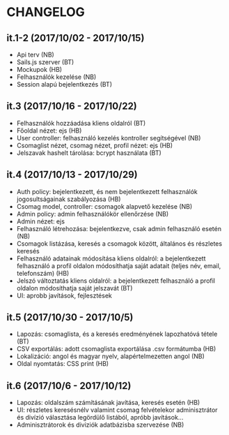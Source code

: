 # CHANGELOG

## it.1-2 (2017/10/02 - 2017/10/15)
- Api terv (NB)
- Sails.js szerver (BT)
- Mockupok (HB)
- Felhasználók kezelése (NB)
- Session alapú bejelentkezés (BT)

## it.3 (2017/10/16 - 2017/10/22)
- Felhasználók hozzáadása kliens oldalról (BT)
- Főoldal nézet: ejs (HB) 
- User controller: felhasználó kezelés kontroller segítségével (NB)
- Csomaglist nézet, csomag nézet, profil nézet: ejs (HB)
- Jelszavak hashelt tárolása: bcrypt használata (BT)

## it.4 (2017/10/13 - 2017/10/29)
- Auth policy: bejelentkezett, és nem bejelentkezett felhasználók jogosultságainak szabályozása (HB)
- Csomag model, controller: csomagok alapvető kezelése (NB)
- Admin policy: admin felhasználókör ellenőrzése (NB)
- Admin nézet: ejs
- Felhasználó létrehozása: bejelentkezve, csak admin felhasználó esetén (NB)
- Csomagok listázása, keresés a csomagok között, általános és részletes keresés
- Felhasználó adatainak módosítása kliens oldalról: a bejelentkezett felhasználó a profil oldalon módosíthatja saját adatait (teljes név, email, telefonszám) (HB)
- Jelszó változtatás kliens oldalról: a bejelentkezett felhasználó a profil oldalon módosíthatja saját jelszavát (BT)
- UI: aprobb javítások, fejlesztések

## it.5 (2017/10/30 - 2017/10/5)
- Lapozás: csomaglista, és a keresés eredményének lapozhatóvá tétele (BT)
- CSV exportálás: adott csomaglista exportálása .csv formátumba (HB)
- Lokalizáció: angol és magyar nyelv, alapértelmezetten angol (NB)
- Oldal nyomtatás: CSS print (HB)

## it.6 (2017/10/6 - 2017/10/12)
- Lapozás: oldalszám számításának javítása, keresés esetén (HB)
- UI: részletes keresésnélv valamint csomag felvételekor adminisztrátor és divízió választása legördülő listából, apróbb javítások...
- Adminisztrátorok és diviziók adatbázisba szervezése (NB)
